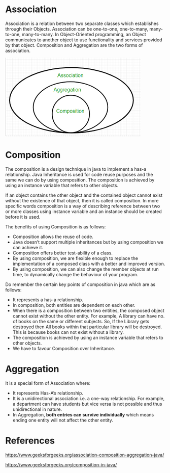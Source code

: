 # Association

Association is a relation between two separate classes which establishes through their Objects. Association can be one-to-one, one-to-many, many-to-one, many-to-many. In Object-Oriented programming, an Object communicates to another object to use functionality and services provided by that object. Composition and Aggregation are the two forms of association. 


![Composition Aggregation Association](../Media/Associatn.png)

# Composition

The composition is a design technique in java to implement a has-a relationship. Java Inheritance is used for code reuse purposes and the same we can do by using composition. The composition is achieved by using an instance variable that refers to other objects. 

If an object contains the other object and the contained object cannot exist without the existence of that object, then it is called composition. In more specific words composition is a way of describing reference between two or more classes using instance variable and an instance should be created before it is used.


The benefits of using Composition is as follows: 

- Composition allows the reuse of code.
- Java doesn’t support multiple inheritances but by using composition we can achieve it.
- Composition offers better test-ability of a class.
- By using composition, we are flexible enough to replace the implementation of a composed class with a better and improved version.
- By using composition, we can also change the member objects at run time, to dynamically change the behaviour of your program.


Do remember the certain key points of composition in java which are as follows:

- It represents a has-a relationship.
- In composition, both entities are dependent on each other.
- When there is a composition between two entities, the composed object cannot exist without the other entity. For example, A library can have no. of books on the same or different subjects. So, If the Library gets destroyed then All books within that particular library will be destroyed. This is because books can not exist without a library.
- The composition is achieved by using an instance variable that refers to other objects.
- We have to favour Composition over Inheritance.

# Aggregation
It is a special form of Association where:  

- It represents Has-A’s relationship.
- It is a unidirectional association i.e. a one-way relationship. For example, a department can have students but vice versa is not possible and thus unidirectional in nature.
- In Aggregation, **both entries can survive individually** which means ending one entity will not affect the other entity.

# References

https://www.geeksforgeeks.org/association-composition-aggregation-java/

https://www.geeksforgeeks.org/composition-in-java/